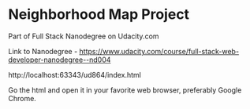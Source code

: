 # Neighborhood Map Project

Part of Full Stack Nanodegree on Udacity.com

Link to Nanodegree - https://www.udacity.com/course/full-stack-web-developer-nanodegree--nd004

http://localhost:63343/ud864/index.html

Go the html and open it in your favorite web browser, preferably Google Chrome.
